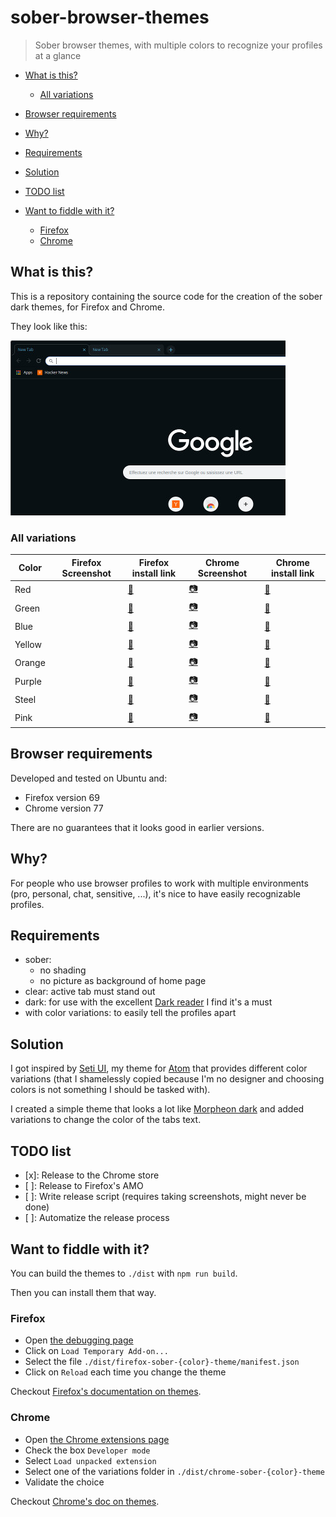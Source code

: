 # sober-browser-themes

> Sober browser themes, with multiple colors to recognize your profiles at a glance

<!-- TOC START min:2 max:4 link:true update:true -->

* [What is this?](#what-is-this)

  * [All variations](#all-variations)

* [Browser requirements](#browser-requirements)

* [Why?](#why)

* [Requirements](#requirements)

* [Solution](#solution)

* [TODO list](#todo-list)

* [Want to fiddle with it?](#want-to-fiddle-with-it)

  * [Firefox](#firefox)
  * [Chrome](#chrome)

<!-- TOC END -->

## What is this?

This is a repository containing the source code for the creation of the sober dark themes, for Firefox and Chrome.

They look like this:

![Blue variation](./docs/images/sober-dark-blue-overview_small.jpg)

### All variations

| Color  | Firefox Screenshot | Firefox install link                                                        | Chrome Screenshot                                        | Chrome install link                                                                                    |
| ------ | ------------------ | --------------------------------------------------------------------------- | -------------------------------------------------------- | ------------------------------------------------------------------------------------------------------ |
| Red    |                    | [:link:](https://addons.mozilla.org/en-US/firefox/addon/sober-dark-red/)    | [:camera:](./docs/images/sober-dark-red-overview.png)    | [:link:](https://chrome.google.com/webstore/detail/sober-dark-red/gfgeiigojblecjnfnldmmllcgcehjnbn)    |
| Green  |                    | [:link:](https://addons.mozilla.org/en-US/firefox/addon/sober-dark-green/)  | [:camera:](./docs/images/sober-dark-green-overview.png)  | [:link:](https://chrome.google.com/webstore/detail/sober-dark-green/necamokhombbnmeppbamhpehidknemmn)  |
| Blue   |                    | [:link:](https://addons.mozilla.org/en-US/firefox/addon/sober-dark-blue/)   | [:camera:](./docs/images/sober-dark-blue-overview.png)   | [:link:](https://chrome.google.com/webstore/detail/sober-dark-blue/enmlfpdgmgdklooblhdiebljnoappppd)   |
| Yellow |                    | [:link:](https://addons.mozilla.org/en-US/firefox/addon/sober-dark-yellow/) | [:camera:](./docs/images/sober-dark-yellow-overview.png) | [:link:](https://chrome.google.com/webstore/detail/sober-dark-yellow/ccpeaemokpnhbakiakpagpfbdciippgd) |
| Orange |                    | [:link:](https://addons.mozilla.org/en-US/firefox/addon/sober-dark-orange/) | [:camera:](./docs/images/sober-dark-orange-overview.png) | [:link:](https://chrome.google.com/webstore/detail/sober-dark-orange/edlmpfoknljlbkacifdhobhfkpkmimoj) |
| Purple |                    | [:link:](https://addons.mozilla.org/en-US/firefox/addon/sober-dark-purple/) | [:camera:](./docs/images/sober-dark-purple-overview.png) | [:link:](https://chrome.google.com/webstore/detail/sober-dark-purple/kccbjmbbfhipiopncjjbmcbcmeedbhmp) |
| Steel  |                    | [:link:](https://addons.mozilla.org/en-US/firefox/addon/sober-dark-steel/)  | [:camera:](./docs/images/sober-dark-steel-overview.png)  | [:link:](https://chrome.google.com/webstore/detail/sober-dark-steel/gpdhdegbjmloegcnmkjniljppajbnmdk)  |
| Pink   |                    | [:link:](https://addons.mozilla.org/en-US/firefox/addon/sober-dark-pink/)   | [:camera:](./docs/images/sober-dark-pink-overview.png)   | [:link:](https://chrome.google.com/webstore/detail/sober-dark-pink/agnmpjjinbbjkkfndiokoiilgbklleon)   |

## Browser requirements

Developed and tested on Ubuntu and:

* Firefox version 69
* Chrome version 77

There are no guarantees that it looks good in earlier versions.

## Why?

For people who use browser profiles to work with multiple environments (pro, personal, chat, sensitive, ...), it's nice to have easily recognizable profiles.

## Requirements

* sober:
  * no shading
  * no picture as background of home page
* clear: active tab must stand out
* dark: for use with the excellent [Dark reader](https://darkreader.org/) I find it's a must
* with color variations: to easily tell the profiles apart

## Solution

I got inspired by [Seti UI](https://github.com/jesseweed/seti-ui), my theme for [Atom](https://atom.io) that provides different color variations (that I shamelessly copied because I'm no designer and choosing colors is not something I should be tasked with).

I created a simple theme that looks a lot like [Morpheon dark](https://chrome.google.com/webstore/detail/morpheon-dark/mafbdhjdkjnoafhfelkjpchpaepjknad?hl=en) and added variations to change the color of the tabs text.

## TODO list

* [x]&#x3A; Release to the Chrome store
* [ ]&#x3A; Release to Firefox's AMO
* [ ]&#x3A; Write release script (requires taking screenshots, might never be done)
* [ ]&#x3A; Automatize the release process

## Want to fiddle with it?

You can build the themes to `./dist` with `npm run build`.

Then you can install them that way.

### Firefox

* Open [the debugging page](about:debugging#/runtime/this-firefox)
* Click on `Load Temporary Add-on...`
* Select the file `./dist/firefox-sober-{color}-theme/manifest.json`
* Click on `Reload` each time you change the theme

Checkout [Firefox's documentation on themes](https://developer.mozilla.org/en-US/docs/Mozilla/Add-ons/WebExtensions/manifest.json/theme).

### Chrome

* Open [the Chrome extensions page](chrome://extensions)
* Check the box `Developer mode`
* Select `Load unpacked extension`
* Select one of the variations folder in `./dist/chrome-sober-{color}-theme`
* Validate the choice

Checkout [Chrome's doc on themes](https://developer.chrome.com/extensions/themes).
